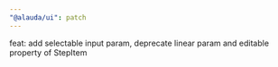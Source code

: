 ```yaml
---
"@alauda/ui": patch
---
```


feat: add selectable input param, deprecate linear param and editable property of StepItem
